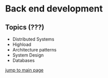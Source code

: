 # Back end development

## Topics (???)
- Distributed Systems
- Highload
- Architecture patterns
- System Design
- Databases

[jump to main page](README.md)